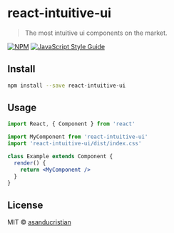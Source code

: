 # react-intuitive-ui

> The most intuitive ui components on the market.

[![NPM](https://img.shields.io/npm/v/react-intuitive-ui.svg)](https://www.npmjs.com/package/react-intuitive-ui) [![JavaScript Style Guide](https://img.shields.io/badge/code_style-standard-brightgreen.svg)](https://standardjs.com)

## Install

```bash
npm install --save react-intuitive-ui
```

## Usage

```jsx
import React, { Component } from 'react'

import MyComponent from 'react-intuitive-ui'
import 'react-intuitive-ui/dist/index.css'

class Example extends Component {
  render() {
    return <MyComponent />
  }
}
```

## License

MIT © [asanducristian](https://github.com/asanducristian)
